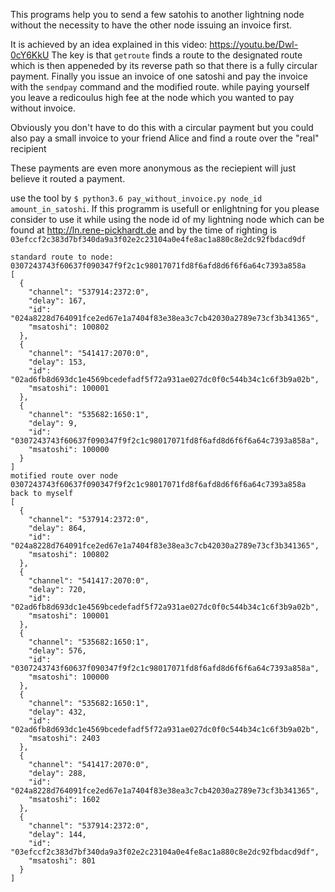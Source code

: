 This programs help you to send a few satohis to another lightning node without the necessity to
have the other node issuing an invoice first.

It is achieved by an idea explained in this video: https://youtu.be/Dwl-0cY6KkU
The key is that `getroute` finds a route to the designated route which is then appeneded by its
reverse path so that there is a fully circular payment. Finally you issue an invoice of one satoshi
and pay the invoice with the `sendpay` command and the modified route. while paying yourself you
leave a redicoulus high fee at the node which you wanted to pay without invoice.

Obviously you don't have to do this with a circular payment but you could also pay a small invoice
to your friend Alice and find a route over the "real" recipient

These payments are even more anonymous as the reciepient will just believe it routed a payment.

use the tool by `$ python3.6 pay_without_invoice.py node_id amount_in_satoshi`. If this programm is
usefull or enlightning for you please consider to use it while using the node id of my lightning
node which can be found at http://ln.rene-pickhardt.de and by the time of righting is
`03efccf2c383d7bf340da9a3f02e2c23104a0e4fe8ac1a880c8e2dc92fbdacd9df`


```
standard route to node:  0307243743f60637f090347f9f2c1c98017071fd8f6afd8d6f6f6a64c7393a858a
[
  {
    "channel": "537914:2372:0",
    "delay": 167,
    "id": "024a8228d764091fce2ed67e1a7404f83e38ea3c7cb42030a2789e73cf3b341365",
    "msatoshi": 100802
  },
  {
    "channel": "541417:2070:0",
    "delay": 153,
    "id": "02ad6fb8d693dc1e4569bcedefadf5f72a931ae027dc0f0c544b34c1c6f3b9a02b",
    "msatoshi": 100001
  },
  {
    "channel": "535682:1650:1",
    "delay": 9,
    "id": "0307243743f60637f090347f9f2c1c98017071fd8f6afd8d6f6f6a64c7393a858a",
    "msatoshi": 100000
  }
]
motified route over node 0307243743f60637f090347f9f2c1c98017071fd8f6afd8d6f6f6a64c7393a858a back to myself
[
  {
    "channel": "537914:2372:0",
    "delay": 864,
    "id": "024a8228d764091fce2ed67e1a7404f83e38ea3c7cb42030a2789e73cf3b341365",
    "msatoshi": 100802
  },
  {
    "channel": "541417:2070:0",
    "delay": 720,
    "id": "02ad6fb8d693dc1e4569bcedefadf5f72a931ae027dc0f0c544b34c1c6f3b9a02b",
    "msatoshi": 100001
  },
  {
    "channel": "535682:1650:1",
    "delay": 576,
    "id": "0307243743f60637f090347f9f2c1c98017071fd8f6afd8d6f6f6a64c7393a858a",
    "msatoshi": 100000
  },
  {
    "channel": "535682:1650:1",
    "delay": 432,
    "id": "02ad6fb8d693dc1e4569bcedefadf5f72a931ae027dc0f0c544b34c1c6f3b9a02b",
    "msatoshi": 2403
  },
  {
    "channel": "541417:2070:0",
    "delay": 288,
    "id": "024a8228d764091fce2ed67e1a7404f83e38ea3c7cb42030a2789e73cf3b341365",
    "msatoshi": 1602
  },
  {
    "channel": "537914:2372:0",
    "delay": 144,
    "id": "03efccf2c383d7bf340da9a3f02e2c23104a0e4fe8ac1a880c8e2dc92fbdacd9df",
    "msatoshi": 801
  }
]
```
